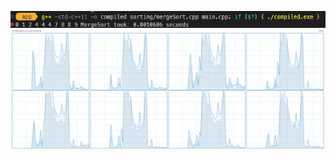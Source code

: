 ![alt text](./public/images/MergeSort_10_Elements.png)
![alt text](./public/images/All_Cores_Utilization.png)
